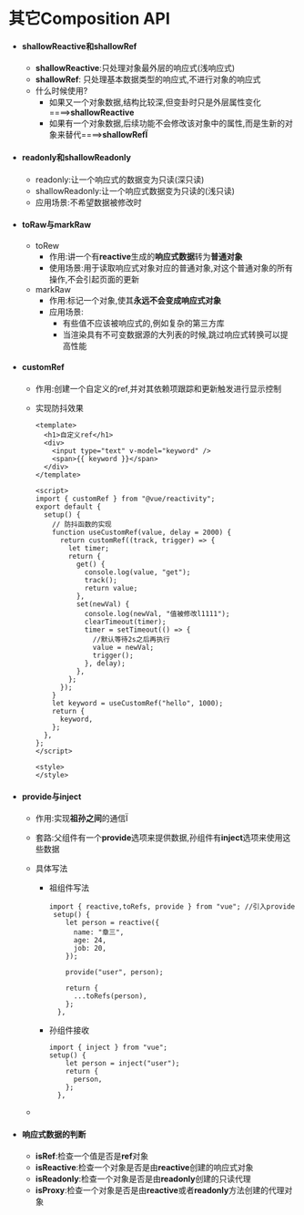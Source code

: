 # 其它Composition API

- #### shallowReactive和shallowRef

  - **shallowReactive**:只处理对象最外层的响应式(浅响应式)
  - **shallowRef**: 只处理基本数据类型的响应式,不进行对象的响应式
  - 什么时候使用?
    -   如果又一个对象数据,结构比较深,但变卦时只是外层属性变化====>**shallowReactive**
    - 如果有一个对象数据,后续功能不会修改该对象中的属性,而是生新的对象来替代====>**shallowRefÏ**  

- #### readonly和shallowReadonly

  - readonly:让一个响应式的数据变为只读(深只读)
  - shallowReadonly:让一个响应式数据变为只读的(浅只读)
  - 应用场景:不希望数据被修改时

- #### toRaw与markRaw

  - toRew
    -  作用:讲一个有**reactive**生成的**响应式数据**转为**普通对象**
    - 使用场景:用于读取响应式对象对应的普通对象,对这个普通对象的所有操作,不会引起页面的更新
  - markRaw
    -  作用:标记一个对象,使其**永远不会变成响应式对象**
    - 应用场景:
      -  有些值不应该被响应式的,例如复杂的第三方库
      - 当渲染具有不可变数据源的大列表的时候,跳过响应式转换可以提高性能

- #### customRef

  - 作用:创建一个自定义的ref,并对其依赖项跟踪和更新触发进行显示控制

  - 实现防抖效果

    ```
    <template>
      <h1>自定义ref</h1>
      <div>
        <input type="text" v-model="keyword" />
        <span>{{ keyword }}</span>
      </div>
    </template>
    
    <script>
    import { customRef } from "@vue/reactivity";
    export default {
      setup() {
        // 防抖函数的实现
        function useCustomRef(value, delay = 2000) {
          return customRef((track, trigger) => {
            let timer;
            return {
              get() {
                console.log(value, "get");
                track();
                return value;
              },
              set(newVal) {
                console.log(newVal, "值被修改l1111");
                clearTimeout(timer);
                timer = setTimeout(() => {
                  //默认等待2s之后再执行
                  value = newVal;
                  trigger();
                }, delay);
              },
            };
          });
        }
        let keyword = useCustomRef("hello", 1000);
        return {
          keyword,
        };
      },
    };
    </script>
    
    <style>
    </style>
    ```

    

- #### provide与inject

  - 作用:实现**祖孙之间**的通信Ï

  - 套路:父组件有一个**provide**选项来提供数据,孙组件有**inject**选项来使用这些数据

  - 具体写法

    - 祖组件写法

      ```
      import { reactive,toRefs, provide } from "vue"; //引入provide
       setup() {
          let person = reactive({
            name: "章三",
            age: 24,
            job: 20,
          });
      
          provide("user", person);
      
          return {
            ...toRefs(person),
          };
        },
      ```

      

    - 孙组件接收

      ```
      import { inject } from "vue";
      setup() {
          let person = inject("user");
          return {
            person,
          };
        },
      ```

      

  - 

    

    

- #### 响应式数据的判断

  -  **isRef**:检查一个值是否是**ref**对象
  - **isReactive**:检查一个对象是否是由**reactive**创建的响应式对象
  - **isReadonly**:检查一个对象是否是由**readonly**创建的只读代理
  - **isProxy**:检查一个对象是否是由**reactive**或者**readonly**方法创建的代理对象

  




